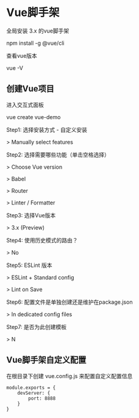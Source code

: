 # **Vue脚手架**

全局安装 3.x 的vue脚手架

npm install -g @vue/cli

查看vue版本

vue -V

## **创建Vue项目**

进入交互式面板

vue create vue-demo

Step1: 选择安装方式 - 自定义安装

\> Manually select features

Step2: 选择需要哪些功能（单击空格选择）

\> Choose Vue version

\> Babel

\> Router

\> Linter / Formatter

Step3: 选择Vue版本

\> 3.x (Preview)

Step4: 使用历史模式的路由？

\> No

Step5: ESLint 版本

\> ESLint + Standard config

\> Lint on Save

Step6: 配置文件是单独创建还是维护在package.json

\> In dedicated config files

Step7: 是否为此创建模板

\> N

## **Vue脚手架自定义配置**

在根目录下创建 vue.config.js 来配置自定义配置信息

```
module.exports = {
    devServer: {
        port: 8888
    }
}
```